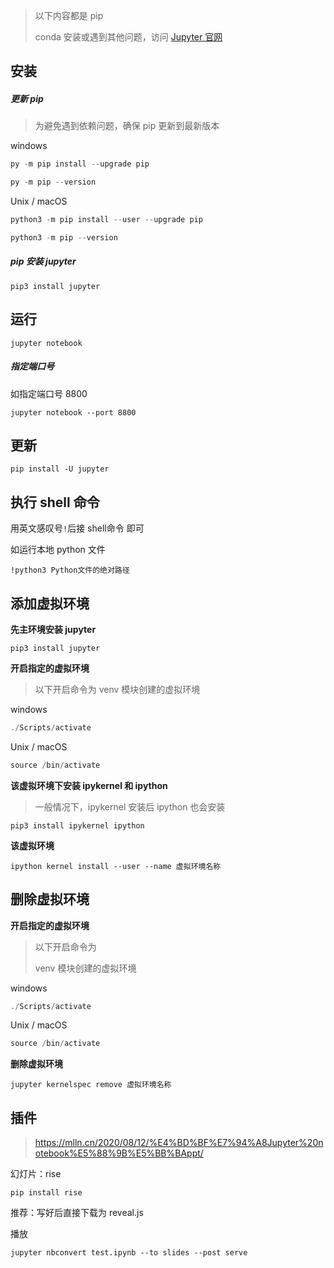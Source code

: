 

> 以下内容都是 pip
>
> conda 安装或遇到其他问题，访问 [Jupyter 官网](https://jupyter.org/)



## 安装

##### 更新 pip

> 为避免遇到依赖问题，确保 pip 更新到最新版本

windows

```powershell
py -m pip install --upgrade pip

py -m pip --version
```

Unix / macOS

```powershell
python3 -m pip install --user --upgrade pip

python3 -m pip --version
```



##### pip 安装 jupyter

```shell
pip3 install jupyter
```



## 运行

```shell
jupyter notebook
```



##### 指定端口号

如指定端口号 8800

```shell
jupyter notebook --port 8800
```



## 更新

```shell
pip install -U jupyter
```



## 执行 shell 命令

用英文感叹号`!`后接 shell命令 即可

如运行本地 python 文件

```text
!python3 Python文件的绝对路径
```



## 添加虚拟环境

**先主环境安装 jupyter**

```shell
pip3 install jupyter
```



**开启指定的虚拟环境**

> 以下开启命令为 venv 模块创建的虚拟环境

windows

```powershell
./Scripts/activate
```

Unix / macOS

```powershell
source /bin/activate
```



**该虚拟环境下安装 ipykernel 和 ipython**

> 一般情况下，ipykernel 安装后 ipython 也会安装

```shell
pip3 install ipykernel ipython
```



**该虚拟环境**

```shell
ipython kernel install --user --name 虚拟环境名称
```



## 删除虚拟环境

**开启指定的虚拟环境**

> 以下开启命令为
>
>  venv 模块创建的虚拟环境

windows

```powershell
./Scripts/activate
```

Unix / macOS

```powershell
source /bin/activate
```



**删除虚拟环境**

```shell
jupyter kernelspec remove 虚拟环境名称
```



## 插件

> https://mlln.cn/2020/08/12/%E4%BD%BF%E7%94%A8Jupyter%20notebook%E5%88%9B%E5%BB%BAppt/

幻灯片：rise

```shell
pip install rise
```

推荐：写好后直接下载为 reveal.js

播放

```shell
jupyter nbconvert test.ipynb --to slides --post serve
```





